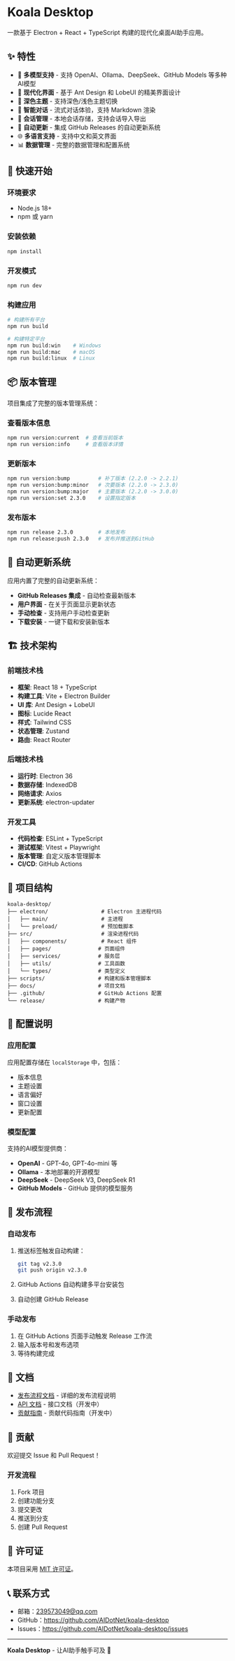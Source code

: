 # Koala Desktop

一款基于 Electron + React + TypeScript 构建的现代化桌面AI助手应用。

## ✨ 特性

- 🤖 **多模型支持** - 支持 OpenAI、Ollama、DeepSeek、GitHub Models 等多种AI模型
- 🎨 **现代化界面** - 基于 Ant Design 和 LobeUI 的精美界面设计
- 🌙 **深色主题** - 支持深色/浅色主题切换
- 💬 **智能对话** - 流式对话体验，支持 Markdown 渲染
- 📁 **会话管理** - 本地会话存储，支持会话导入导出
- 🔄 **自动更新** - 集成 GitHub Releases 的自动更新系统
- 🌐 **多语言支持** - 支持中文和英文界面
- 📊 **数据管理** - 完整的数据管理和配置系统

## 🚀 快速开始

### 环境要求

- Node.js 18+
- npm 或 yarn

### 安装依赖

```bash
npm install
```

### 开发模式

```bash
npm run dev
```

### 构建应用

```bash
# 构建所有平台
npm run build

# 构建特定平台
npm run build:win    # Windows
npm run build:mac    # macOS
npm run build:linux  # Linux
```

## 📦 版本管理

项目集成了完整的版本管理系统：

### 查看版本信息

```bash
npm run version:current  # 查看当前版本
npm run version:info     # 查看版本详情
```

### 更新版本

```bash
npm run version:bump         # 补丁版本 (2.2.0 -> 2.2.1)
npm run version:bump:minor   # 次要版本 (2.2.0 -> 2.3.0)
npm run version:bump:major   # 主要版本 (2.2.0 -> 3.0.0)
npm run version:set 2.3.0    # 设置指定版本
```

### 发布版本

```bash
npm run release 2.3.0        # 本地发布
npm run release:push 2.3.0   # 发布并推送到GitHub
```

## 🔄 自动更新系统

应用内置了完整的自动更新系统：

- **GitHub Releases 集成** - 自动检查最新版本
- **用户界面** - 在关于页面显示更新状态
- **手动检查** - 支持用户手动检查更新
- **下载安装** - 一键下载和安装新版本

## 🏗️ 技术架构

### 前端技术栈

- **框架**: React 18 + TypeScript
- **构建工具**: Vite + Electron Builder
- **UI 库**: Ant Design + LobeUI
- **图标**: Lucide React
- **样式**: Tailwind CSS
- **状态管理**: Zustand
- **路由**: React Router

### 后端技术栈

- **运行时**: Electron 36
- **数据存储**: IndexedDB
- **网络请求**: Axios
- **更新系统**: electron-updater

### 开发工具

- **代码检查**: ESLint + TypeScript
- **测试框架**: Vitest + Playwright
- **版本管理**: 自定义版本管理脚本
- **CI/CD**: GitHub Actions

## 📁 项目结构

```
koala-desktop/
├── electron/                 # Electron 主进程代码
│   ├── main/                 # 主进程
│   └── preload/              # 预加载脚本
├── src/                      # 渲染进程代码
│   ├── components/           # React 组件
│   ├── pages/               # 页面组件
│   ├── services/            # 服务层
│   ├── utils/               # 工具函数
│   └── types/               # 类型定义
├── scripts/                 # 构建和版本管理脚本
├── docs/                    # 项目文档
├── .github/                 # GitHub Actions 配置
└── release/                 # 构建产物
```

## 🔧 配置说明

### 应用配置

应用配置存储在 `localStorage` 中，包括：

- 版本信息
- 主题设置
- 语言偏好
- 窗口设置
- 更新配置

### 模型配置

支持的AI模型提供商：

- **OpenAI** - GPT-4o, GPT-4o-mini 等
- **Ollama** - 本地部署的开源模型
- **DeepSeek** - DeepSeek V3, DeepSeek R1
- **GitHub Models** - GitHub 提供的模型服务

## 🚀 发布流程

### 自动发布

1. 推送标签触发自动构建：
   ```bash
   git tag v2.3.0
   git push origin v2.3.0
   ```

2. GitHub Actions 自动构建多平台安装包

3. 自动创建 GitHub Release

### 手动发布

1. 在 GitHub Actions 页面手动触发 Release 工作流
2. 输入版本号和发布选项
3. 等待构建完成

## 📖 文档

- [发布流程文档](docs/RELEASE.md) - 详细的发布流程说明
- [API 文档](docs/API.md) - 接口文档（开发中）
- [贡献指南](docs/CONTRIBUTING.md) - 贡献代码指南（开发中）

## 🤝 贡献

欢迎提交 Issue 和 Pull Request！

### 开发流程

1. Fork 项目
2. 创建功能分支
3. 提交更改
4. 推送到分支
5. 创建 Pull Request

## 📄 许可证

本项目采用 [MIT 许可证](LICENSE)。

## 📞 联系方式

- 邮箱：239573049@qq.com
- GitHub：https://github.com/AIDotNet/koala-desktop
- Issues：https://github.com/AIDotNet/koala-desktop/issues

---

**Koala Desktop** - 让AI助手触手可及 🐨